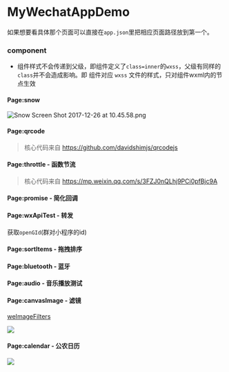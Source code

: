 # MyWechatAppDemo

如果想要看具体那个页面可以直接在`app.json`里把相应页面路径放到第一个。

### component

* 组件样式不会传递到父级，即组件定义了`class=inner`的`wxss`，父级有同样的`class`并不会造成影响。即 组件对应 `wxss` 文件的样式，只对组件wxml内的节点生效


#### Page:snow

![Snow Screen Shot 2017-12-26 at 10.45.58.png](http://upload-images.jianshu.io/upload_images/2158535-bb2d3cdcbaa723f9.png?imageMogr2/auto-orient/strip%7CimageView2/2/w/300)


#### Page:qrcode

> 核心代码来自 https://github.com/davidshimjs/qrcodejs


#### Page:throttle - 函数节流

> 核心代码来自 https://mp.weixin.qq.com/s/3FZJ0nQLhj9PCi0pfBjc9A

#### Page:promise - 简化回调


#### Page:wxApiTest - 转发

获取`openGId`(群对小程序的id)

#### Page:sortItems - 拖拽排序

#### Page:bluetooth - 蓝牙

#### Page:audio - 音乐播放测试

#### Page:canvasImage - 滤镜

[weImageFilters](https://github.com/tomfriwel/weImageFilters)

![](https://camo.githubusercontent.com/a6ff3b7e9df80a4126b6dcee4133631daaa686db/68747470733a2f2f75706c6f61642d696d616765732e6a69616e7368752e696f2f75706c6f61645f696d616765732f323135383533352d323035613766313061316634316264612e6a7065673f696d6167654d6f6772322f6175746f2d6f7269656e742f7374726970253743696d61676556696577322f322f772f333735)


#### Page:calendar - 公农日历

![](https://upload-images.jianshu.io/upload_images/2158535-0d889c9cb18ca1a8.png?imageMogr2/auto-orient/strip%7CimageView2/2/w/375)